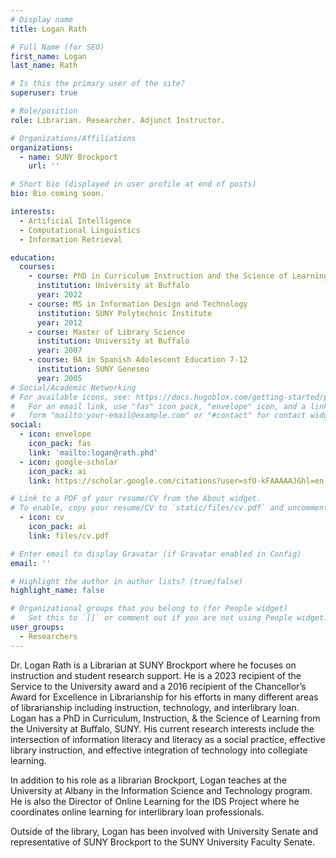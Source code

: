```yaml
---
# Display name
title: Logan Rath

# Full Name (for SEO)
first_name: Logan
last_name: Rath

# Is this the primary user of the site?
superuser: true

# Role/position
role: Librarian. Researcher. Adjunct Instructor.

# Organizations/Affiliations
organizations:
  - name: SUNY Brockport
    url: ''

# Short bio (displayed in user profile at end of posts)
bio: Bio coming soon.

interests:
  - Artificial Intelligence
  - Computational Linguistics
  - Information Retrieval

education:
  courses:
    - course: PhD in Curriculum Instruction and the Science of Learning
      institution: University at Buffalo
      year: 2022
    - course: MS in Information Design and Technology
      institution: SUNY Polytechnic Institute
      year: 2012
    - course: Master of Library Science
      institution: University at Buffalo
      year: 2007
    - course: BA in Spanish Adolescent Education 7-12
      institution: SUNY Geneseo
      year: 2005
# Social/Academic Networking
# For available icons, see: https://docs.hugoblox.com/getting-started/page-builder/#icons
#   For an email link, use "fas" icon pack, "envelope" icon, and a link in the
#   form "mailto:your-email@example.com" or "#contact" for contact widget.
social:
  - icon: envelope
    icon_pack: fas
    link: 'mailto:logan@rath.phd'
  - icon: google-scholar
    icon_pack: ai
    link: https://scholar.google.com/citations?user=sfO-kFAAAAAJ&hl=en

# Link to a PDF of your resume/CV from the About widget.
# To enable, copy your resume/CV to `static/files/cv.pdf` and uncomment the lines below.
  - icon: cv
    icon_pack: ai
    link: files/cv.pdf

# Enter email to display Gravatar (if Gravatar enabled in Config)
email: ''

# Highlight the author in author lists? (true/false)
highlight_name: false

# Organizational groups that you belong to (for People widget)
#   Set this to `[]` or comment out if you are not using People widget.
user_groups:
  - Researchers
---
```


Dr. Logan Rath is a Librarian at SUNY Brockport where he focuses on instruction and student research support. He is a 2023 recipient of the Service to the University award and a 2016 recipient of the Chancellor’s Award for Excellence in Librarianship for his efforts in many different areas of librarianship including instruction, technology, and interlibrary loan. Logan has a PhD in Curriculum, Instruction, & the Science of Learning from the University at Buffalo, SUNY. His current research interests include the intersection of information literacy and literacy as a social practice, effective library instruction, and effective integration of technology into collegiate learning.

In addition to his role as a librarian Brockport, Logan teaches at the University at Albany in the Information Science and Technology program. He is also the Director of Online Learning for the IDS Project where he coordinates online learning for interlibrary loan professionals.

Outside of the library, Logan has been involved with University Senate and representative of SUNY Brockport to the SUNY University Faculty Senate.